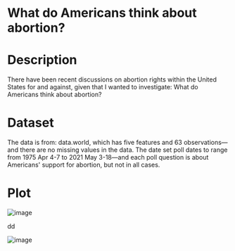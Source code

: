 # What do Americans think about abortion?

# Description

There have been recent discussions on abortion rights within the United States for and against, given that I wanted to investigate: What do Americans think about abortion?


# Dataset

The data is from: data.world, which has five features and 63 observations—and there are no missing values in the data. The date set poll dates to range from 1975 Apr 4-7 to 2021 May 3-18—and each poll question is about Americans' support for abortion, but not in all cases.

# Plot



![image](https://user-images.githubusercontent.com/55922514/138236602-a0ca2836-2777-444f-b909-476dae8e46ca.png)




dd



![image](https://user-images.githubusercontent.com/55922514/138236652-0de0f7fd-50b4-492f-a6db-448d046a4435.png)



